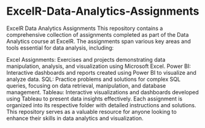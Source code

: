 # ExcelR-Data-Analytics-Assignments
ExcelR Data Analytics Assignments
This repository contains a comprehensive collection of assignments completed as part of the Data Analytics course at ExcelR. The assignments span various key areas and tools essential for data analysis, including:

Excel Assignments: Exercises and projects demonstrating data manipulation, analysis, and visualization using Microsoft Excel.
Power BI: Interactive dashboards and reports created using Power BI to visualize and analyze data.
SQL: Practice problems and solutions for complex SQL queries, focusing on data retrieval, manipulation, and database management.
Tableau: Interactive visualizations and dashboards developed using Tableau to present data insights effectively.
Each assignment is organized into its respective folder with detailed instructions and solutions. This repository serves as a valuable resource for anyone looking to enhance their skills in data analytics and visualization.
